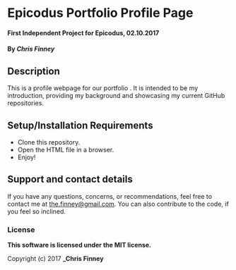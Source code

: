 # Epicodus Portfolio Profile Page

#### **First Independent Project for Epicodus, 02.10.2017**

#### By _**Chris Finney**_

## Description

This is a profile webpage for our portfolio . It is intended to be my introduction, providing my background and showcasing my current GitHub repositories.
## Setup/Installation Requirements

* Clone this repository.
* Open the HTML file in a browser.
* Enjoy!

## Support and contact details

If you have any questions, concerns, or recommendations, feel free to contact me at the.finney@gmail.com. You can also contribute to the code, if you feel so inclined.

### License

**This software is licensed under the MIT license.**

Copyright (c) 2017 **_Chris Finney**
